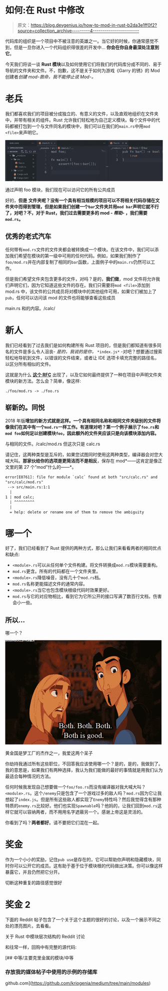 # 如何:在 Rust 中修改

> 原文：<https://blog.devgenius.io/how-to-mod-in-rust-b2da3e1ff0f2?source=collection_archive---------4----------------------->

代码库的组织是一个项目中不被注意的英雄之一。当它好的时候，你通常感觉不到，但是一旦你进入一个代码组织得很差的开发中… **你会在你自身最深处注意到它**。

今天我们将谈一谈 **Rust 模块**以及如何使用它们将我们的代码库分成不同的、易于导航的文件夹和文件。不，抱歉，这不是关于如何为游戏《Garry 的锈》的 Mod 创建者*创建 mod-救命，我不能停止说 Mod-。*

# 老兵

我们都喜欢我们的项目被分成独立的、有意义的文件，以及直观地组织在文件夹中，并带有相关的组件。Rust 允许我们轻松地为自己定义模块。每个文件中的代码都被打包到一个与文件同名的模块中，我们可以在我们的`main.rs`中用`mod <file>`来声明它。

![](img/edaad86ae571fa7e7be9738a5313cef7.png)

通过声明 foo 模块，我们现在可以访问它的所有公共成员

好的，**但是** **文件夹呢？没有一个具有相当规模的项目可以不将相关代码存储在文件夹中而得到管理，但是如果我们创建一个`bar`文件夹并用`mod bar`声明它就不行了，对吧？不，对于 Rust，我们过去需要更多的 mod - *帮助-* ，我们需要`mod.rs`。**

## 优秀的老式汽车

任何带有`mod.rs`文件的文件夹都会被转换成一个模块。在该文件中，我们可以添加我们希望在模块的第一级中可用的任何代码。例如，如果我们制作了`foo/mod.rs`并在内部复制了相同的`bar`函数，上面例子中的`main.rs`仍然可以工作。

但是我们希望文件夹包含更多的文件，对吗？是的，**我们做**，mod 文件将允许我们声明它们，因为它知道这些文件的存在。我们只需要将`mod <file>`添加到 mod.rs 中，该文件的公共成员将对模块中的其他组件可用，如果它们被加上了`pub`，任何可以访问该 mod 的文件也将能够查看这些成员

main.rs 和的内容。/calc/

# 新人

我们已经看到了过去我们是如何构建所有 Rust 项目的，但是我们都知道有很多同名的文件是多么令人沮丧- *是的，我说的是你，* `*index.js*` -对吧？想要通过搜索轻松地导航到文件，以错误的文件结束，或者让 IDE 选项卡填充完整的路径名，以区分所有相似的文件。

这就是为什么 [**这个 RFC**](https://github.com/rust-lang/rfcs/blob/master/text/2126-path-clarity.md) 出现了，以及它如何最终提供了一种在项目中声明文件夹模块的新方法。怎么会？简单，像这样:

```
./foo/mod.rs -> ./foo.rs
```

## 崭新的<module>。同悦</module>

2018 年版**增加的新方式就是这样。一个具有相同名称和相同文件夹级别的文件将像我们在其中有一个`mod.rs`一样工作。有道理对吧？第一个例子展示了`foo.rs`和`mod foo`如何足以创建模块`foo`，因此额外的文件夹应该只是向该模块添加内容。**

与相同的文件。/calc/mod.rs 但这次只是 calc.rs

请记住，这两种类型是互斥的，如果您试图同时使用这两种类型，编译器会对您大喊大叫。**那家伙给你的选项是更简洁而不是相反**，保存在 mod*——这肯定是像正文里的第 27 个“mod”什么的——*。

```
error[E0761]: file for module `calc` found at both "src/calc.rs" and "src/calc/mod.rs"
 --> src/main.rs:1:1
  |
1 | mod calc;
  | ^^^^^^^^^
  |
  = help: delete or rename one of them to remove the ambiguity
```

# 哪一个

好了，我们已经看到了 Rust 提供的两种方式，那么让我们来看看两者的相同优点和缺点:

*   `<module>.rs`可以从任何单个文件构建。将文件转换成`mod.rs`模块需要重构。
*   `mod.rs`更含。所有的代码都在一个文件夹里。
*   `<module>.rs`降低噪音，没有几十个`mod.rs`档。
*   `mod.rs`名称更能描述文件的通常内容。
*   `<module>.rs`当它也包含模块根级代码时效果更好。
*   `mod.rs`与它的对应物相比，看到它为它所公开的接口写满了数百行文档，伤害会小一些。

## 所以…

哪一个？

![](img/cca59de726eac01fa791f87033a406b6.png)

黄金国是梦工厂的杰作之一，我爱这两个呆子

你劫持我通过所有这些职位，不回答我应该使用哪一个？是的，是的，我做到了。我的意思是，如果我们有两种选择，我认为我们能做的最好的事情就是用我们认为最适合每种情况的方法。

任何时候我发现自己想要做一个`foo/foo.rs`而没有编译器对我大喊大叫？`<module>.rs`。这个`/enemy`只是包含了一个游戏过多的敌人吗？`mod.rs`因为它让我想起了`index.js`。但是所有这些敌人都实现了`Enemy`特性吗？然后我觉得含有那种特质的`enemy.rs`比较好。他们也实现`Spawnable`吗？他妈的，让我们回到`mod.rs`这样它就可以容纳两者，而不用用名字遮蔽另一个。感谢上帝这是灵活的。

你看到了吗？**两者都好**。请不要把它们混在一起。

# 奖金

作为一个小小的奖励，记住`pub use`是存在的，它可以帮助你声明和隐藏模块，同时你可以公开它的成员。这有助于基于位于模块根的代码做出决策。你可以像这样暴露它，并且仍然把它分开。

切断这种重复的路径感觉很好

# 奖金 2

下面的 Reddit 帖子包含了一个关于这个主题的很好的讨论，以及一个展示不同之处的漂亮图片。去看看。

关于 Rust 中模块层次结构的 Reddit 讨论

和往常一样，回购中有完整的源代码:

[](https://github.com/kriogenia/medium/tree/main/modules) [## 中等/主要克里金属的模块/中等

### 存放我的媒体帖子中使用的示例的存储库

github.com](https://github.com/kriogenia/medium/tree/main/modules)